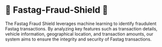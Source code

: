 # 🚗 Fastag-Fraud-Shield 🚧

The Fastag Fraud Shield leverages machine learning to identify fraudulent Fastag transactions. By analyzing key features such as transaction details, vehicle information, geographical location, and transaction amounts, our system aims to ensure the integrity and security of Fastag transactions.

